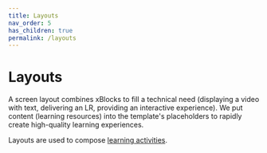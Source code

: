 ```yaml
---
title: Layouts
nav_order: 5
has_children: true
permalink: /layouts
---
```

# Layouts
A screen layout combines xBlocks to fill a technical need (displaying a video with text, delivering an LR, providing an interactive experience). We put content (learning resources) into the template's placeholders to rapidly create high-quality learning experiences. 

Layouts are used to compose [learning activities](../activities/README.md).
